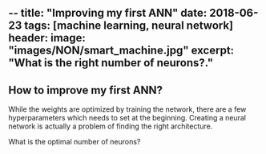 --
title: "Improving my first ANN"
date: 2018-06-23
tags: [machine learning, neural network]
header:
    image: "images/NON/smart_machine.jpg"
excerpt: "What is the right number of neurons?."
---


## How to improve my first ANN?

While the weights are optimized by training the network, there are a few
hyperparameters which needs to set at the beginning. Creating a neural network
is actually a problem of finding the right architecture.

What is the optimal number of neurons?




